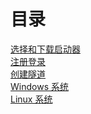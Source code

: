# 目录
[选择和下载启动器](/manual/system.html)</br>
[注册登录](/manual/web/reg.html)</br>
[创建隧道](/manual/web/create.html)</br>
[Windows 系统](/manual/start/Windows.html)</br>
[Linux 系统](/manual/start/linux.html)</br>